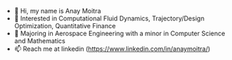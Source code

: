 - 👋 Hi, my name is Anay Moitra
- 👀 Interested in Computational Fluid Dynamics, Trajectory/Design Optimization, Quantitative Finance
- 🌱 Majoring in Aerospace Engineering with a minor in Computer Science and Mathematics
- 📫 Reach me at linkedin (https://www.linkedin.com/in/anaymoitra/)

